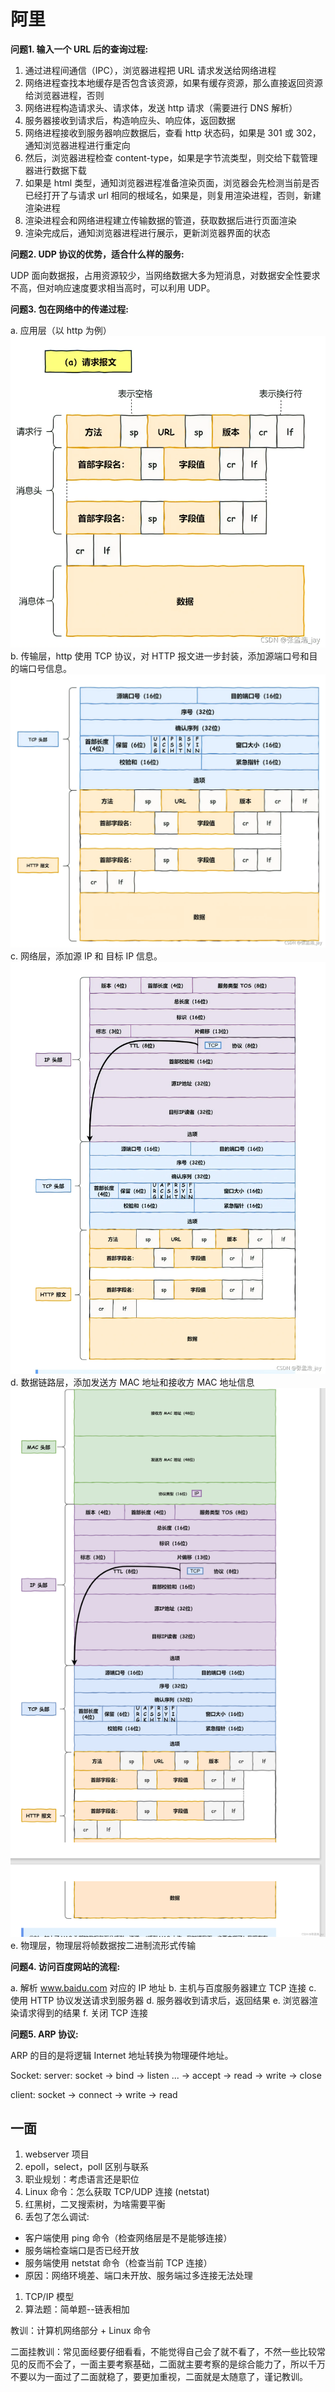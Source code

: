 # 阿里

**问题1. 输入一个 URL 后的查询过程:**

1. 通过进程间通信（IPC），浏览器进程把 URL 请求发送给网络进程
2. 网络进程查找本地缓存是否包含该资源，如果有缓存资源，那么直接返回资源给浏览器进程，否则
3. 网络进程构造请求头、请求体，发送 http 请求（需要进行 DNS 解析）
4. 服务器接收到请求后，构造响应头、响应体，返回数据
5. 网络进程接收到服务器响应数据后，查看 http 状态码，如果是 301 或 302，通知浏览器进程进行重定向
6. 然后，浏览器进程检查 content-type，如果是字节流类型，则交给下载管理器进行数据下载
7. 如果是 html 类型，通知浏览器进程准备渲染页面，浏览器会先检测当前是否已经打开了与请求 url 相同的根域名，如果是，则复用渲染进程，否则，新建渲染进程
8. 渲染进程会和网络进程建立传输数据的管道，获取数据后进行页面渲染
9. 渲染完成后，通知浏览器进程进行展示，更新浏览器界面的状态

**问题2. UDP 协议的优势，适合什么样的服务:**

UDP 面向数据报，占用资源较少，当网络数据大多为短消息，对数据安全性要求不高，但对响应速度要求相当高时，可以利用 UDP。

**问题3. 包在网络中的传递过程:**

a. 应用层（以 http 为例）
![Paste](Pasted%20image%2020230301111857.png)
b. 传输层，http 使用 TCP 协议，对 HTTP 报文进一步封装，添加源端口号和目的端口号信息。
![xx](Pasted%20image%2020230301111956.png)
c. 网络层，添加源 IP 和 目标 IP 信息。
![xx](Pasted%20image%2020230301112124.png)
d. 数据链路层，添加发送方 MAC 地址和接收方 MAC 地址信息
![xx](Pasted%20image%2020230301112258.png)
e. 物理层，物理层将帧数据按二进制流形式传输

**问题4. 访问百度网站的流程:**

a. 解析 www.baidu.com 对应的 IP 地址
b. 主机与百度服务器建立 TCP 连接
c. 使用 HTTP 协议发送请求到服务器
d. 服务器收到请求后，返回结果
e. 浏览器渲染请求得到的结果
f. 关闭 TCP 连接

**问题5. ARP 协议:**

ARP 的目的是将逻辑 Internet 地址转换为物理硬件地址。

Socket:
server: socket -> bind -> listen ... -> accept -> read -> write -> close

client: socket -> connect -> write -> read

## 一面

1. webserver 项目
2. epoll，select，poll 区别与联系
3. 职业规划：考虑语言还是职位
4. Linux 命令：怎么获取 TCP/UDP 连接 (netstat)
5. 红黑树，二叉搜索树，为啥需要平衡
6. 丢包了怎么调试:

- 客户端使用 ping 命令（检查网络层是不是能够连接）
- 服务端检查端口是否已经开放
- 服务端使用 netstat 命令（检查当前 TCP 连接）
- 原因：网络环境差、端口未开放、服务端过多连接无法处理

1. TCP/IP 模型
2. 算法题：简单题--链表相加

教训：计算机网络部分 + Linux 命令

二面挂教训：常见面经要仔细看看，不能觉得自己会了就不看了，不然一些比较常见的反而不会了，一面主要考察基础，二面就主要考察的是综合能力了，所以千万不要以为一面过了二面就稳了，要更加重视，二面就是太随意了，谨记教训。
